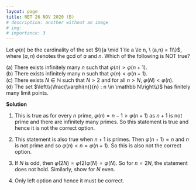 ```yaml
---
layout: page
title: NET 26 NOV 2020 (B)
# description: another without an image
# img:
# importance: 3
---
```

<!-- # **NET 26 NOV 2020 (B): 2 of 2**  -->

Let $\varphi(n)$ be the cardinality of the set
$\\{a \mid 1 \le a \le n, \ (a,n) = 1\\}$, where $(a,n)$ denotes the gcd
of $a$ and $n$. Which of the following is NOT true?

(a) There exists infinitely many $n$ such that $\varphi(n) > \varphi(n+1)$.<br>
(b) There exists infinitely many $n$ such that $\varphi(n) < \varphi(n+1)$.<br>
(c) There exists $N \in \mathbb N$ such that $N > 2$ and for all $n > N$,
$\varphi(N) < \varphi(n)$.<br>
(d) The set $\left\\{\frac{\varphi(n)}{n} : n \in \mathbb N\right\\}$ has finitely many limit points.

**Solution**

1.  This is true as for every $n$ prime,
    $\varphi(n) = n-1 > \varphi(n+1)$ as $n+1$ is not prime and there
    are infinitely many primes. So this statement is true and hence it
    is not the correct option.<br>

2.  This statement is also true when $n+1$ is primes. Then
    $\varphi(n+1) = n$ and $n$ is not prime and so
    $\varphi(n) < n = \varphi(n+1)$. So this is also not the correct
    option.<br>

3.  If $N$ is odd, then
    $\varphi(2N) = \varphi(2) \varphi(N) = \varphi(N)$. So for $n = 2N$,
    the statement does not hold. Similarly, show for $N$ even.<br>

4.  Only left option and hence it must be correct.<br>


